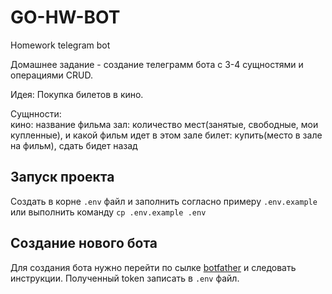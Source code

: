 # GO-HW-BOT

Homework telegram bot

Домашнее задание - создание телеграмм бота с 3-4 сущностями и операциями CRUD. 

Идея: Покупка билетов в кино.  

Сущнности:  
кино: название фильма
зал: количество мест(занятые, свободные, мои купленные), и какой фильм идет в этом зале 
билет: купить(место в зале на фильм), сдать бидет назад

## Запуск проекта
Создать в корне `.env` файл и заполнить согласно примеру `.env.example` 
или выполнить команду `cp .env.example .env`

## Создание нового бота
Для создания бота нужно перейти по сылке [botfather](https://t.me/botfather) и следовать инструкции. Полученный token записать в `.env` файл.
